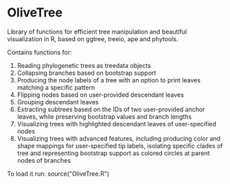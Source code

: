 # OliveTree
Library of functions for efficient tree manipulation and beautiful visualization in R, based on ggtree, treeio, ape and phytools.

Contains functions for:

1. Reading phylogenetic trees as treedata objects
2. Collapsing branches based on bootstrap support
3. Producing the node labels of a tree with an option to print leaves matching a specific pattern
4. Flipping nodes based on user-provided descendant leaves
5. Grouping descendant leaves
6. Extracting subtrees based on the IDs of two user-provided anchor leaves, while preserving bootstrap values and branch lengths
7. Visualizing trees with highlighted descendant leaves of user-specified nodes
8. Visualizing trees with advanced features, including producing color and shape mappings for user-specified tip labels, isolating specific clades of tree and representing bootstrap support as colored circles at parent nodes of branches

To load it run:
source("OliveTree.R")
